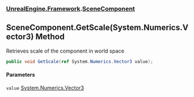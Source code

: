 ### [UnrealEngine.Framework](./UnrealEngine-Framework.md 'UnrealEngine.Framework').[SceneComponent](./UnrealEngine-Framework-SceneComponent.md 'UnrealEngine.Framework.SceneComponent')
## SceneComponent.GetScale(System.Numerics.Vector3) Method
Retrieves scale of the component in world space  
```csharp
public void GetScale(ref System.Numerics.Vector3 value);
```
#### Parameters
<a name='UnrealEngine-Framework-SceneComponent-GetScale(System-Numerics-Vector3)-value'></a>
`value` [System.Numerics.Vector3](https://docs.microsoft.com/en-us/dotnet/api/System.Numerics.Vector3 'System.Numerics.Vector3')  
  
